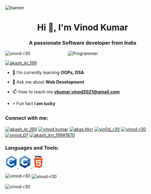 
<img src="https://1.bp.blogspot.com/-7A4WynwLsMw/XbBpCXG8fHI/AAAAAAAAMt4/uOa1bpLskYgrwGbllhSu2SDj_Mig8SXJQCLcBGAsYHQ/s1600/2000_600px.gif" alt="banner" >
<h1 align="center">Hi 👋, I'm Vinod Kumar</h1>
<h3 align="center">A passionate Software developer from India</h3>
<img align="right" src="https://yt3.ggpht.com/a/AGF-l79c84ovmkmu8N8X1BaM7t5QjsNglp5QGkBwGA=s900-c-k-c0xffffffff-no-rj-mo" alt="Programmer" width="300" >

<p align="left"> <img src="https://komarev.com/ghpvc/?username=vinod-r30&label=Profile%20views&color=0e75b6&style=flat" alt="vinod-r30" /> </p>

<p align="left"> <a href="https://twitter.com/akash_kr_199" target="blank"><img src="https://img.shields.io/twitter/follow/akash_kr_199?logo=twitter&style=for-the-badge" alt="akash_kr_199" /></a> </p>

- 🌱 I’m currently learning **OOPs, DSA**

- 💬 Ask me about **Web Development**

- 📫 How to reach me **vkumar.vinod2021@gmail.com**

- ⚡ Fun fact **i am lucky**

<h3 align="left">Connect with me:</h3>
<p align="left">
<a href="https://twitter.com/akash_kr_199" target="blank"><img align="center" src="https://raw.githubusercontent.com/rahuldkjain/github-profile-readme-generator/master/src/images/icons/Social/twitter.svg" alt="akash_kr_199" height="30" width="40" /></a>
<a href="https://linkedin.com/in/vinod kumar" target="blank"><img align="center" src="https://raw.githubusercontent.com/rahuldkjain/github-profile-readme-generator/master/src/images/icons/Social/linked-in-alt.svg" alt="vinod kumar" height="30" width="40" /></a>
<a href="https://instagram.com/akas.hkrr" target="blank"><img align="center" src="https://raw.githubusercontent.com/rahuldkjain/github-profile-readme-generator/master/src/images/icons/Social/instagram.svg" alt="akas.hkrr" height="30" width="40" /></a>
<a href="https://www.codechef.com/users/vin0d_r30" target="blank"><img align="center" src="https://cdn.jsdelivr.net/npm/simple-icons@3.1.0/icons/codechef.svg" alt="vin0d_r30" height="30" width="40" /></a>
<a href="https://www.leetcode.com/vinod-r30" target="blank"><img align="center" src="https://raw.githubusercontent.com/rahuldkjain/github-profile-readme-generator/master/src/images/icons/Social/leet-code.svg" alt="vinod-r30" height="30" width="40" /></a>
<a href="https://auth.geeksforgeeks.org/user/vinod_07" target="blank"><img align="center" src="https://raw.githubusercontent.com/rahuldkjain/github-profile-readme-generator/master/src/images/icons/Social/geeks-for-geeks.svg" alt="vinod_07" height="30" width="40" /></a>
<a href="https://discord.gg/akash_krr_199#1870" target="blank"><img align="center" src="https://raw.githubusercontent.com/rahuldkjain/github-profile-readme-generator/master/src/images/icons/Social/discord.svg" alt="akash_krr_199#1870" height="30" width="40" /></a>
</p>

<h3 align="left">Languages and Tools:</h3>
<p align="left"> <a href="https://www.cprogramming.com/" target="_blank" rel="noreferrer"> <img src="https://raw.githubusercontent.com/devicons/devicon/master/icons/c/c-original.svg" alt="c" width="40" height="40"/> </a> <a href="https://www.w3schools.com/cpp/" target="_blank" rel="noreferrer"> <img src="https://raw.githubusercontent.com/devicons/devicon/master/icons/cplusplus/cplusplus-original.svg" alt="cplusplus" width="40" height="40"/> </a> <a href="https://www.w3.org/html/" target="_blank" rel="noreferrer"> <img src="https://raw.githubusercontent.com/devicons/devicon/master/icons/html5/html5-original-wordmark.svg" alt="html5" width="40" height="40"/> </a> </p>

<p><img align="left" src="https://github-readme-stats.vercel.app/api/top-langs?username=vinod-r30&show_icons=true&locale=en&layout=compact" alt="vinod-r30" /></p>

<p>&nbsp;<img align="center" src="https://github-readme-stats.vercel.app/api?username=vinod-r30&show_icons=true&locale=en" alt="vinod-r30" /></p>

<p><img align="center" src="https://github-readme-streak-stats.herokuapp.com/?user=vinod-r30&" alt="vinod-r30" /></p>
